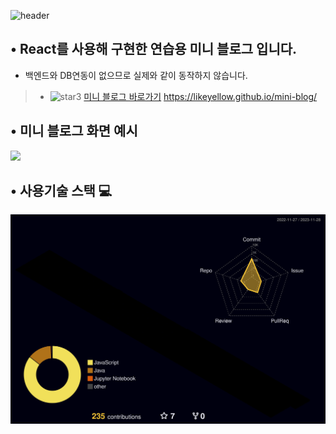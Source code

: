<div align="left">
  
![header](https://capsule-render.vercel.app/api?type=waving&color=timeGradient&text=Welcome%20to%20likeyellow's%20GitHub%20👋&animation=twinkling&fontSize=35&fontAlignY=40&fontAlign=50&height=250)
  
## • React를 사용해 구현한 연습용 미니 블로그 입니다.
 - 백엔드와 DB연동이 없으므로 실제와 같이 동작하지 않습니다.
> - <img width="46" alt="star3" src="https://user-images.githubusercontent.com/78655692/151471989-9e21d7a8-a7b6-44b0-b598-2bb204b56b00.png"> [미니 블로그 바로가기](https://likeyellow.github.io/mini-blog/) https://likeyellow.github.io/mini-blog/


## • 미니 블로그 화면 예시
<div><img src="https://github.com/likeyellow/mini-blog/assets/38120188/89c197e7-43eb-42d9-9332-e6471b379613" width="500" /></div>


## • 사용기술 스택 💻
![](./profile-3d-contrib/profile-night-rainbow.svg)

